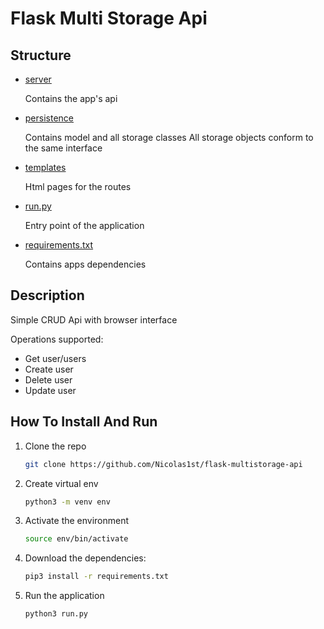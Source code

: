 # Flask Multi Storage Api

## Structure

- [server](./server)

  Contains the app's api

- [persistence](./persistence)

  Contains model and all storage classes
  All storage objects conform to the same interface

- [templates](./templates)

  Html pages for the routes

- [run.py](./run.py)

  Entry point of the application

- [requirements.txt](./requirements.txt)

  Contains apps dependencies

## Description

Simple CRUD Api with browser interface

Operations supported:
- Get user/users
- Create user
- Delete user
- Update user

## How To Install And Run

1) Clone the repo

    ```sh
    git clone https://github.com/Nicolas1st/flask-multistorage-api
    ```

2) Create virtual env
    ```sh
    python3 -m venv env
    ```

3) Activate the environment

    ```sh
    source env/bin/activate
    ```

4) Download the dependencies:

   ```sh
   pip3 install -r requirements.txt
   ```

5) Run the application

   ```sh
   python3 run.py
   ```
